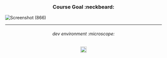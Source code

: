 <h3 align="center">
Course Goal :neckbeard:
</h3>

![Screenshot (866)](https://user-images.githubusercontent.com/86073690/222103575-f98a8942-0bc4-4fe7-9b39-f7d9d801a8a0.png)

***

<h6 align="center">
dev environment :microscope:
</h6>

<div align="center">
  <img height="20" src = "https://img.shields.io/badge/VS code-white.svg?">
</div>

